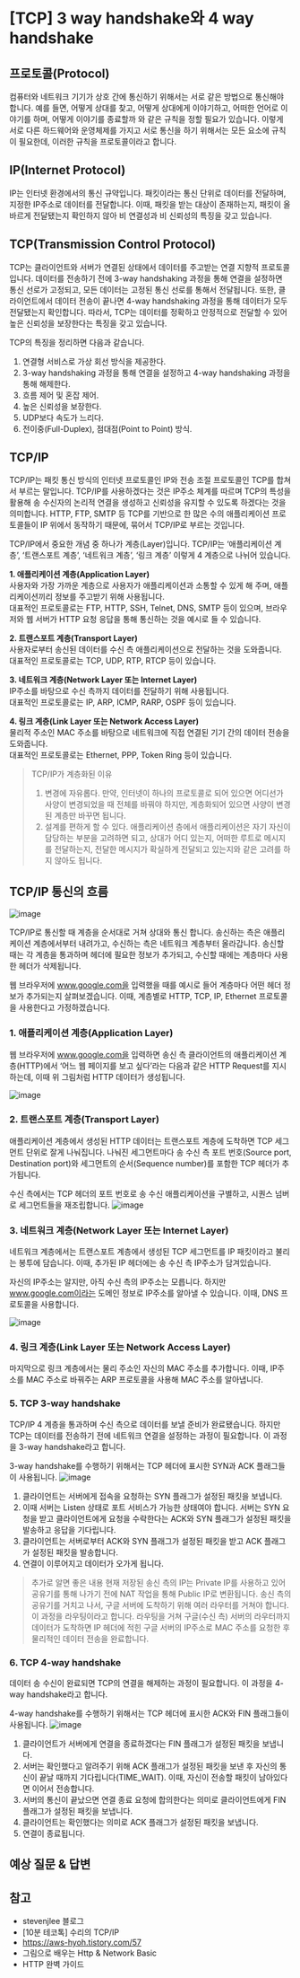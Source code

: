 # [TCP] 3 way handshake와 4 way handshake
## 프로토콜(Protocol)
컴퓨터와 네트워크 기기가 상호 간에 통신하기 위해서는 서로 같은 방법으로 통신해야 합니다. 예를 들면, 어떻게 상대를 찾고, 어떻게 상대에게 이야기하고, 어떠한 언어로 이야기를 하며, 어떻게 이야기를 종료할까 와 같은 규칙을 정할 필요가 있습니다. 이렇게 서로 다른 하드웨어와 운영체제를 가지고 서로 통신을 하기 위해서는 모든 요소에 규칙이 필요한데, 이러한 규칙을 프로토콜이라고 합니다.


## IP(Internet Protocol)
IP는 인터넷 환경에서의 통신 규약입니다. 패킷이라는 통신 단위로 데이터를 전달하며, 지정한 IP주소로 데이터를 전달합니다. 이때, 패킷을 받는 대상이 존재하는지, 패킷이 올바르게 전달됐는지 확인하지 않아 비 연결성과 비 신뢰성의 특징을 갖고 있습니다.


## TCP(Transmission Control Protocol)
TCP는 클라이언트와 서버가 연결된 상태에서 데이터를 주고받는 연결 지향적 프로토콜입니다. 데이터를 전송하기 전에 3-way handshaking 과정을 통해 연결을 설정하면 통신 선로가 고정되고, 모든 데이터는 고정된 통신 선로를 통해서 전달됩니다. 또한, 클라이언트에서 데이터 전송이 끝나면 4-way handshaking 과정을 통해 데이터가 모두 전달됐는지 확인합니다. 따라서, TCP는 데이터를 정확하고 안정적으로 전달할 수 있어 높은 신뢰성을 보장한다는 특징을 갖고 있습니다.

TCP의 특징을 정리하면 다음과 같습니다.

1. 연결형 서비스로 가상 회선 방식을 제공한다.  
2. 3-way handshaking 과정을 통해 연결을 설정하고 4-way handshaking 과정을 통해 해제한다.  
3. 흐름 제어 및 혼잡 제어.  
4. 높은 신뢰성을 보장한다.  
5. UDP보다 속도가 느리다.  
6. 전이중(Full-Duplex), 점대점(Point to Point) 방식.  


## TCP/IP
TCP/IP는 패킷 통신 방식의 인터넷 프로토콜인 IP와 전송 조절 프로토콜인 TCP를 합쳐서 부르는 말입니다. TCP/IP를 사용하겠다는 것은 IP주소 체계를 따르며 TCP의 특성을 활용해 송 수신자의 논리적 연결을 생성하고 신뢰성을 유지할 수 있도록 하겠다는 것을 의미합니다. HTTP, FTP, SMTP 등 TCP를 기반으로 한 많은 수의 애플리케이션 프로토콜들이 IP 위에서 동작하기 때문에, 묶어서 TCP/IP로 부르는 것입니다.

TCP/IP에서 중요한 개념 중 하나가 계층(Layer)입니다. TCP/IP는 ‘애플리케이션 계층’, ‘트랜스포트 계층’, ‘네트워크 계층’, ‘링크 계층’ 이렇게 4 계층으로 나뉘어 있습니다.

**1. 애플리케이션 계층(Application Layer)**  
사용자와 가장 가까운 계층으로 사용자가 애플리케이션과 소통할 수 있게 해 주며, 애플리케이션끼리 정보를 주고받기 위해 사용됩니다.  
대표적인 프로토콜로는 FTP, HTTP, SSH, Telnet, DNS, SMTP 등이 있으며, 브라우저와 웹 서버가 HTTP 요청 응답을 통해 통신하는 것을 예시로 들 수 있습니다.

**2. 트랜스포트 계층(Transport Layer)**  
사용자로부터 송신된 데이터를 수신 측 애플리케이션으로 전달하는 것을 도와줍니다.  
대표적인 프로토콜로는 TCP, UDP, RTP, RTCP 등이 있습니다.

**3. 네트워크 계층(Network Layer 또는 Internet Layer)**  
IP주소를 바탕으로 수신 측까지 데이터를 전달하기 위해 사용됩니다.  
대표적인 프로토콜로는 IP, ARP, ICMP, RARP, OSPF 등이 있습니다.

**4. 링크 계층(Link Layer 또는 Network Access Layer)**  
물리적 주소인 MAC 주소를 바탕으로 네트워크에 직접 연결된 기기 간의 데이터 전송을 도와줍니다.  
대표적인 프로토콜로는 Ethernet, PPP, Token Ring 등이 있습니다.

 
 
>TCP/IP가 계층화된 이유
>1. 변경에 자유롭다.
>만약, 인터넷이 하나의 프로토콜로 되어 있으면 어디선가 사양이 변경되었을 때 전체를 바꿔야 하지만, 계층화되어 있으면 사양이 변경된 계층만 바꾸면 됩니다.  
>2. 설계를 편하게 할 수 있다.
>애플리케이션 층에서 애플리케이션은 자기 자신이 담당하는 부분을 고려하면 되고, 상대가 어디 있는지, 어떠한 루트로 메시지를 전달하는지, 전달한 메시지가 확실하게 전달되고 있는지와 같은 고려를 하지 않아도 됩니다.
 
 
 
## TCP/IP 통신의 흐름

![image](https://user-images.githubusercontent.com/55661631/141072397-90588c13-2b8b-4c0e-b071-a936f35cc75c.png)

TCP/IP로 통신할 때 계층을 순서대로 거쳐 상대와 통신 합니다. 송신하는 측은 애플리케이션 계층에서부터 내려가고, 수신하는 측은 네트워크 계층부터 올라갑니다. 송신할 때는 각 계층을 통과하며 헤더에 필요한 정보가 추가되고, 수신할 때에는 계층마다 사용한 헤더가 삭제됩니다.

웹 브라우저에 www.google.com을 입력했을 때를 예시로 들어 계층마다 어떤 헤더 정보가 추가되는지 살펴보겠습니다. 이때, 계층별로 HTTP, TCP, IP, Ethernet 프로토콜을 사용한다고 가정하겠습니다. 

### 1. 애플리케이션 계층(Application Layer)
웹 브라우저에 www.google.com을 입력하면 송신 측 클라이언트의 애플리케이션 계층(HTTP)에서 ‘어느 웹 페이지를 보고 싶다’라는 다음과 같은 HTTP Request를 지시하는데, 이때 위 그림처럼 HTTP 데이터가 생성됩니다.

![image](https://user-images.githubusercontent.com/55661631/141071657-1d14139d-6853-4a3f-9a8d-3ff60314ef97.png)


### 2. 트랜스포트 계층(Transport Layer)
애플리케이션 계층에서 생성된 HTTP 데이터는 트랜스포트 계층에 도착하면 TCP 세그먼트 단위로 잘게 나눠집니다. 나눠진 세그먼트마다 송 수신 측 포트 번호(Source port, Destination port)와 세그먼트의 순서(Sequence number)를 포함한 TCP 헤더가 추가됩니다.

수신 측에서는 TCP 헤더의 포트 번호로 송 수신 애플리케이션을 구별하고, 시퀀스 넘버로 세그먼트들을 재조립합니다.
![image](https://user-images.githubusercontent.com/55661631/141071679-c06d9f79-4bcd-4750-b60f-5eebee5a8b18.png)


### 3. 네트워크 계층(Network Layer 또는 Internet Layer)
네트워크 계층에서는 트랜스포트 계층에서 생성된 TCP 세그먼트를 IP 패킷이라고 불리는 봉투에 담습니다. 이때, 추가된 IP 헤더에는 송 수신 측 IP주소가 담겨있습니다.

자신의 IP주소는 알지만, 아직 수신 측의 IP주소는 모릅니다. 하지만 www.google.com이라는 도메인 정보로 IP주소를 알아낼 수 있습니다. 이때, DNS 프로토콜을 사용합니다.

![image](https://user-images.githubusercontent.com/55661631/141071734-78c597d8-64f6-4ca7-ba1e-4fbf80a45fab.png)


### 4. 링크 계층(Link Layer 또는 Network Access Layer)
마지막으로 링크 계층에서는 물리 주소인 자신의 MAC 주소를 추가합니다. 이때, IP주소를 MAC 주소로 바꿔주는 ARP 프로토콜을 사용해 MAC 주소를 알아냅니다.


### 5. TCP 3-way handshake
TCP/IP 4 계층을 통과하며 수신 측으로 데이터를 보낼 준비가 완료됐습니다. 하지만 TCP는 데이터를 전송하기 전에 네트워크 연결을 설정하는 과정이 필요합니다. 이 과정을 3-way handshake라고 합니다.

3-way handshake를 수행하기 위해서는 TCP 헤더에 표시한 SYN과 ACK 플래그들이 사용됩니다.
![image](https://user-images.githubusercontent.com/55661631/141071760-93ecafd1-bcbb-411c-bd57-e6fa7dfc0553.png)

1. 클라이언트는 서버에게 접속을 요청하는 SYN 플래그가 설정된 패킷을 보냅니다.  
2. 이때 서버는 Listen 상태로 포트 서비스가 가능한 상태여야 합니다. 서버는 SYN 요청을 받고 클라이언트에게 요청을 수락한다는 ACK와 SYN 플래그가 설정된 패킷을 발송하고 응답을 기다립니다.  
3. 클라이언트는 서버로부터 ACK와 SYN 플래그가 설정된 패킷을 받고 ACK 플래그가 설정된 패킷을 발송합니다.  
4. 연결이 이루어지고 데이터가 오가게 됩니다.  

>추가로 알면 좋은 내용
>현재 저장된 송신 측의 IP는 Private IP를 사용하고 있어 공유기를 통해 나가기 전에 NAT 작업을 통해 Public IP로 변환됩니다. 송신 측의 공유기를 거치고 나서, 구글 서버에 도착하기 위해 여러 라우터를 거쳐야 합니다. 이 과정을 라우팅이라고 합니다. 라우팅을 거쳐 구글(수신 측) 서버의 라우터까지 데이터가 도착하면 IP 헤더에 적힌 구글 서버의 IP주소로 MAC 주소를 요청한 후 물리적인 데이터 전송을 완료합니다.

### 6. TCP 4-way handshake
데이터 송 수신이 완료되면 TCP의 연결을 해제하는 과정이 필요합니다. 이 과정을 4-way handshake라고 합니다.

4-way handshake를 수행하기 위해서는 TCP 헤더에 표시한 ACK와 FIN 플래그들이 사용됩니다.
![image](https://user-images.githubusercontent.com/55661631/141071848-418dfaaa-d528-4e57-ac4c-0fb66b20b4a5.png)

1. 클라이언트가 서버에게 연결을 종료하겠다는 FIN 플래그가 설정된 패킷을 보냅니다.  
2. 서버는 확인했다고 알려주기 위해 ACK 플래그가 설정된 패킷을 보낸 후 자신의 통신이 끝날 때까지 기다립니다(TIME_WAIT). 이때, 자신이 전송할 패킷이 남아있다면 이어서 전송합니다.  
3. 서버의 통신이 끝났으면 연결 종료 요청에 합의한다는 의미로 클라이언트에게 FIN 플래그가 설정된 패킷을 보냅니다.  
4. 클라이언트는 확인했다는 의미로 ACK 플래그가 설정된 패킷을 보냅니다.  
5. 연결이 종료됩니다.  


## 예상 질문 & 답변


## 참고
* stevenjlee 블로그
* [10분 테코톡] 수리의 TCP/IP
* https://aws-hyoh.tistory.com/57
* 그림으로 배우는 Http & Network Basic
* HTTP 완벽 가이드
